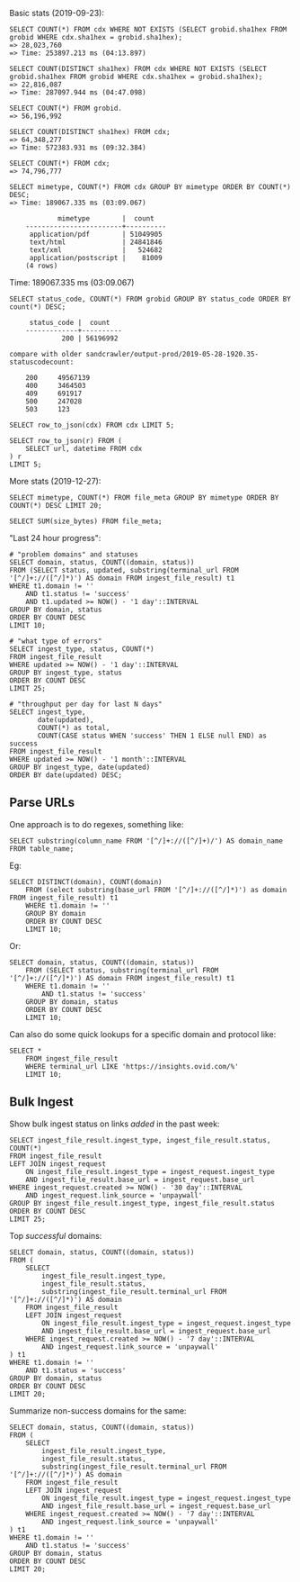 
Basic stats (2019-09-23):

    SELECT COUNT(*) FROM cdx WHERE NOT EXISTS (SELECT grobid.sha1hex FROM grobid WHERE cdx.sha1hex = grobid.sha1hex);
    => 28,023,760
    => Time: 253897.213 ms (04:13.897)

    SELECT COUNT(DISTINCT sha1hex) FROM cdx WHERE NOT EXISTS (SELECT grobid.sha1hex FROM grobid WHERE cdx.sha1hex = grobid.sha1hex);
    => 22,816,087
    => Time: 287097.944 ms (04:47.098)

    SELECT COUNT(*) FROM grobid.
    => 56,196,992

    SELECT COUNT(DISTINCT sha1hex) FROM cdx;
    => 64,348,277
    => Time: 572383.931 ms (09:32.384)

    SELECT COUNT(*) FROM cdx;
    => 74,796,777

    SELECT mimetype, COUNT(*) FROM cdx GROUP BY mimetype ORDER BY COUNT(*) DESC;
    => Time: 189067.335 ms (03:09.067)

                mimetype        |  count   
        ------------------------+----------
         application/pdf        | 51049905
         text/html              | 24841846
         text/xml               |   524682
         application/postscript |    81009
        (4 rows)

Time: 189067.335 ms (03:09.067)

    SELECT status_code, COUNT(*) FROM grobid GROUP BY status_code ORDER BY count(*) DESC;

         status_code |  count   
        -------------+----------
                 200 | 56196992

    compare with older sandcrawler/output-prod/2019-05-28-1920.35-statuscodecount:

        200     49567139
        400     3464503
        409     691917
        500     247028
        503     123

    SELECT row_to_json(cdx) FROM cdx LIMIT 5;

    SELECT row_to_json(r) FROM (
        SELECT url, datetime FROM cdx
    ) r
    LIMIT 5;

More stats (2019-12-27):

    SELECT mimetype, COUNT(*) FROM file_meta GROUP BY mimetype ORDER BY COUNT(*) DESC LIMIT 20;

    SELECT SUM(size_bytes) FROM file_meta;

"Last 24 hour progress":

    # "problem domains" and statuses
    SELECT domain, status, COUNT((domain, status))
    FROM (SELECT status, updated, substring(terminal_url FROM '[^/]+://([^/]*)') AS domain FROM ingest_file_result) t1
    WHERE t1.domain != ''
        AND t1.status != 'success'
        AND t1.updated >= NOW() - '1 day'::INTERVAL
    GROUP BY domain, status
    ORDER BY COUNT DESC
    LIMIT 10;

    # "what type of errors"
    SELECT ingest_type, status, COUNT(*)
    FROM ingest_file_result
    WHERE updated >= NOW() - '1 day'::INTERVAL
    GROUP BY ingest_type, status
    ORDER BY COUNT DESC
    LIMIT 25;

    # "throughput per day for last N days"
    SELECT ingest_type,
           date(updated),
           COUNT(*) as total,
           COUNT(CASE status WHEN 'success' THEN 1 ELSE null END) as success
    FROM ingest_file_result
    WHERE updated >= NOW() - '1 month'::INTERVAL
    GROUP BY ingest_type, date(updated)
    ORDER BY date(updated) DESC;

## Parse URLs

One approach is to do regexes, something like:

    SELECT substring(column_name FROM '[^/]+://([^/]+)/') AS domain_name FROM table_name;

Eg:

    SELECT DISTINCT(domain), COUNT(domain)
        FROM (select substring(base_url FROM '[^/]+://([^/]*)') as domain FROM ingest_file_result) t1
        WHERE t1.domain != ''
        GROUP BY domain
        ORDER BY COUNT DESC 
        LIMIT 10;

Or:

    SELECT domain, status, COUNT((domain, status))
        FROM (SELECT status, substring(terminal_url FROM '[^/]+://([^/]*)') AS domain FROM ingest_file_result) t1
        WHERE t1.domain != ''
            AND t1.status != 'success'
        GROUP BY domain, status
        ORDER BY COUNT DESC
        LIMIT 10;

Can also do some quick lookups for a specific domain and protocol like:

    SELECT *
        FROM ingest_file_result
        WHERE terminal_url LIKE 'https://insights.ovid.com/%'
        LIMIT 10;

## Bulk Ingest

Show bulk ingest status on links *added* in the past week:

    SELECT ingest_file_result.ingest_type, ingest_file_result.status, COUNT(*)
    FROM ingest_file_result
    LEFT JOIN ingest_request
        ON ingest_file_result.ingest_type = ingest_request.ingest_type
        AND ingest_file_result.base_url = ingest_request.base_url
    WHERE ingest_request.created >= NOW() - '30 day'::INTERVAL
        AND ingest_request.link_source = 'unpaywall'
    GROUP BY ingest_file_result.ingest_type, ingest_file_result.status
    ORDER BY COUNT DESC
    LIMIT 25;

Top *successful* domains:

    SELECT domain, status, COUNT((domain, status))
    FROM (
        SELECT
            ingest_file_result.ingest_type,
            ingest_file_result.status,
            substring(ingest_file_result.terminal_url FROM '[^/]+://([^/]*)') AS domain
        FROM ingest_file_result
        LEFT JOIN ingest_request
            ON ingest_file_result.ingest_type = ingest_request.ingest_type
            AND ingest_file_result.base_url = ingest_request.base_url
        WHERE ingest_request.created >= NOW() - '7 day'::INTERVAL
            AND ingest_request.link_source = 'unpaywall'
    ) t1
    WHERE t1.domain != ''
        AND t1.status = 'success'
    GROUP BY domain, status
    ORDER BY COUNT DESC
    LIMIT 20;

Summarize non-success domains for the same:

    SELECT domain, status, COUNT((domain, status))
    FROM (
        SELECT
            ingest_file_result.ingest_type,
            ingest_file_result.status,
            substring(ingest_file_result.terminal_url FROM '[^/]+://([^/]*)') AS domain
        FROM ingest_file_result
        LEFT JOIN ingest_request
            ON ingest_file_result.ingest_type = ingest_request.ingest_type
            AND ingest_file_result.base_url = ingest_request.base_url
        WHERE ingest_request.created >= NOW() - '7 day'::INTERVAL
            AND ingest_request.link_source = 'unpaywall'
    ) t1
    WHERE t1.domain != ''
        AND t1.status != 'success'
    GROUP BY domain, status
    ORDER BY COUNT DESC
    LIMIT 20;
